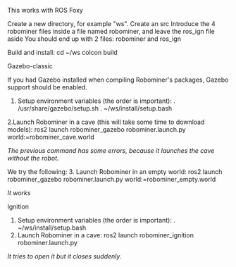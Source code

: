 This works with ROS Foxy

Create a new directory, for example "ws".
Create an src
Introduce the 4 robominer files inside a file named robominer, and leave the ros_ign file aside
You should end up with 2 files: robominer and ros_ign

Build and install:
 cd ~/ws
 colcon build

Gazebo-classic

If you had Gazebo installed when compiling Robominer's packages, Gazebo support should be enabled.
  1. Setup environment variables (the order is important):
   . /usr/share/gazebo/setup.sh
   . ~/ws/install/setup.bash
  
  2.Launch Robominer in a cave (this will take some time to download models):
     ros2 launch robominer_gazebo robominer.launch.py world:=robominer_cave.world
     
  *The previous command has some errors, because it launches the cave without the robot.*
  
  We try the following:
  3. Launch Robominer in an empty world:
     ros2 launch robominer_gazebo robominer.launch.py world:=robominer_empty.world
  
  *It works*
     
Ignition
  1. Setup environment variables (the order is important):
     . ~/ws/install/setup.bash
  2. Launch Robominer in a cave:
     ros2 launch robominer_ignition robominer.launch.py
     
  *It tries to open it but it closes suddenly.*

